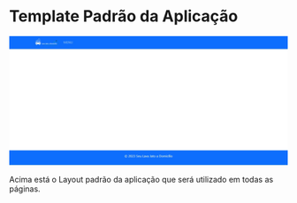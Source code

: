 # Template Padrão da Aplicação

![Template padrão](img/templatepadrao.jpg)

 Acima está o Layout padrão da aplicação que será utilizado em todas as páginas.
